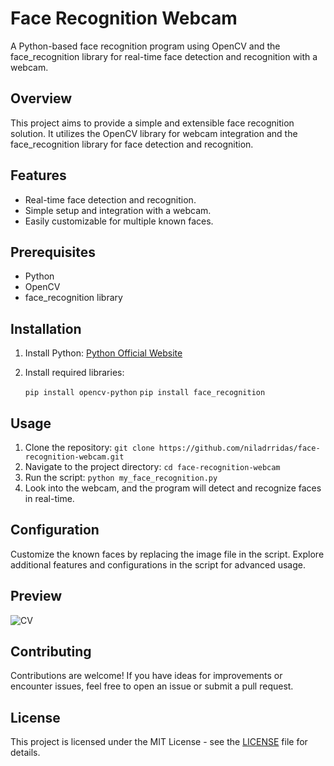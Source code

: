 # Face Recognition Webcam

A Python-based face recognition program using OpenCV and the face_recognition library for real-time face detection and recognition with a webcam.

## Overview

This project aims to provide a simple and extensible face recognition solution. It utilizes the OpenCV library for webcam integration and the face_recognition library for face detection and recognition.

## Features

- Real-time face detection and recognition.
- Simple setup and integration with a webcam.
- Easily customizable for multiple known faces.

## Prerequisites

- Python
- OpenCV
- face_recognition library

## Installation

1. Install Python: [Python Official Website](https://www.python.org/downloads/)
2. Install required libraries:
   
   `pip install opencv-python`
   `pip install face_recognition`

## Usage

1. Clone the repository: `git clone https://github.com/niladrridas/face-recognition-webcam.git`
2. Navigate to the project directory: `cd face-recognition-webcam`
3. Run the script: `python my_face_recognition.py`
4. Look into the webcam, and the program will detect and recognize faces in real-time.

## Configuration

Customize the known faces by replacing the image file in the script.
Explore additional features and configurations in the script for advanced usage.

## Preview

![CV](https://github.com/niladrridas/face-recognition-webcam/blob/main/CV.webp)

## Contributing

Contributions are welcome! If you have ideas for improvements or encounter issues, feel free to open an issue or submit a pull request.

## License

This project is licensed under the MIT License - see the [LICENSE](https://github.com/niladrigithub/face-recognition-webcam/blob/main/LICENSE) file for details.
